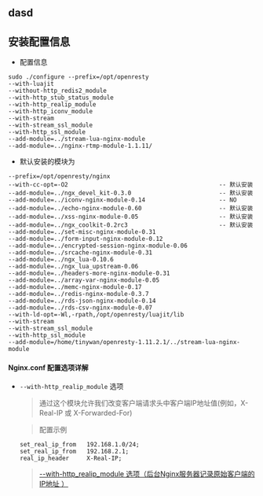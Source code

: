 ## dasd 

## 安装配置信息

+   配置信息

```
sudo ./configure --prefix=/opt/openresty 
--with-luajit 
--without-http_redis2_module 
--with-http_stub_status_module
--with-http_realip_module
--with-http_iconv_module 
--with-stream 
--with-stream_ssl_module 
--with-http_ssl_module 
--add-module=../stream-lua-nginx-module
--add-module=../nginx-rtmp-module-1.1.11/

```
+   默认安装的模块为
```
--prefix=/opt/openresty/nginx 
--with-cc-opt=-O2                                           -- 默认安装
--add-module=../ngx_devel_kit-0.3.0                         -- 默认安装
--add-module=../iconv-nginx-module-0.14                     -- NO
--add-module=../echo-nginx-module-0.60                      -- 默认安装
--add-module=../xss-nginx-module-0.05                       -- 默认安装
--add-module=../ngx_coolkit-0.2rc3                          -- 默认安装
--add-module=../set-misc-nginx-module-0.31 
--add-module=../form-input-nginx-module-0.12 
--add-module=../encrypted-session-nginx-module-0.06 
--add-module=../srcache-nginx-module-0.31 
--add-module=../ngx_lua-0.10.6 
--add-module=../ngx_lua_upstream-0.06 
--add-module=../headers-more-nginx-module-0.31 
--add-module=../array-var-nginx-module-0.05 
--add-module=../memc-nginx-module-0.17 
--add-module=../redis-nginx-module-0.3.7 
--add-module=../rds-json-nginx-module-0.14 
--add-module=../rds-csv-nginx-module-0.07 
--with-ld-opt=-Wl,-rpath,/opt/openresty/luajit/lib 
--with-stream 
--with-stream_ssl_module 
--with-http_ssl_module 
--add-module=/home/tinywan/openresty-1.11.2.1/../stream-lua-nginx-module
```

#### Nginx.conf 配置选项详解
+   `--with-http_realip_module` 选项
    > 通过这个模块允许我们改变客户端请求头中客户端IP地址值(例如，X-Real-IP 或 X-Forwarded-For)   

    > 配置示例
         
    ```
    set_real_ip_from   192.168.1.0/24;
    set_real_ip_from   192.168.2.1;
    real_ip_header     X-Real-IP;
    ```
    > [--with-http_realip_module 选项（后台Nginx服务器记录原始客户端的IP地址 ）](http://blog.csdn.net/cscrazybing/article/details/50789234)
